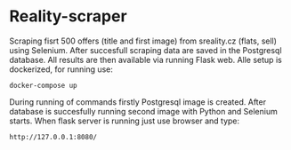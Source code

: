 # Reality-scraper
Scraping fisrt 500 offers (title and first image) from sreality.cz (flats, sell) using Selenium. After succesfull scraping data are saved in the Postgresql database. All results are then available via running Flask web. Alle setup is dockerized, for running use:

```
docker-compose up
```

During running of commands firstly Postgresql image is created.  After database is succesfully running second image with Python and Selenium starts. When flask server is running just use browser and type:
```
http://127.0.0.1:8080/
```
